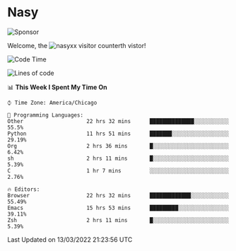 # Nasy

<!--
<p align="center">
<img height="200" src="https://github-readme-stats.vercel.app/api?username=nasyxx&count_private=true&show_icons=true&theme=dracula&include_all_commits=true"/>
<img height="200" src="https://github-readme-stats.vercel.app/api/top-langs/?username=nasyxx&theme=dracula&hide=html,jupyter+notebook&count_private=true&show_icons=true"/>
</p>

  
----------------
-->

![Sponsor](https://img.shields.io/static/v1.svg?label=Sponsor&message=%E2%9D%A4&logo=GitHub&style=flat&color=pink)
 
Welcome, the ![nasyxx visitor counter](https://count.getloli.com/get/@nasyxx?theme=rule34)th vistor!
 
<!--START_SECTION:waka-->
![Code Time](http://img.shields.io/badge/Code%20Time-2%2C014%20hrs%2033%20mins-blue)

![Lines of code](https://img.shields.io/badge/From%20Hello%20World%20I%27ve%20Written-5%20Million%20lines%20of%20code-blue)

📊 **This Week I Spent My Time On** 

```text
⌚︎ Time Zone: America/Chicago

💬 Programming Languages: 
Other                    22 hrs 32 mins      ██████████████░░░░░░░░░░░   55.5% 
Python                   11 hrs 51 mins      ███████░░░░░░░░░░░░░░░░░░   29.19% 
Org                      2 hrs 36 mins       █░░░░░░░░░░░░░░░░░░░░░░░░   6.42% 
sh                       2 hrs 11 mins       █░░░░░░░░░░░░░░░░░░░░░░░░   5.39% 
C                        1 hr 7 mins         ░░░░░░░░░░░░░░░░░░░░░░░░░   2.76%

🔥 Editors: 
Browser                  22 hrs 32 mins      █████████████░░░░░░░░░░░░   55.49% 
Emacs                    15 hrs 53 mins      █████████░░░░░░░░░░░░░░░░   39.11% 
Zsh                      2 hrs 11 mins       █░░░░░░░░░░░░░░░░░░░░░░░░   5.39%

```


 Last Updated on 13/03/2022 21:23:56 UTC
<!--END_SECTION:waka-->

<!-- ![visitors](https://visitor-badge.laobi.icu/badge?page_id=nasyxx.nasyxx) -->
